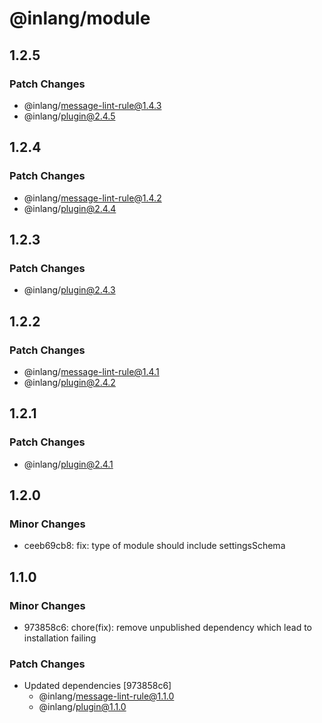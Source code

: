 # @inlang/module

## 1.2.5

### Patch Changes

- @inlang/message-lint-rule@1.4.3
- @inlang/plugin@2.4.5

## 1.2.4

### Patch Changes

- @inlang/message-lint-rule@1.4.2
- @inlang/plugin@2.4.4

## 1.2.3

### Patch Changes

- @inlang/plugin@2.4.3

## 1.2.2

### Patch Changes

- @inlang/message-lint-rule@1.4.1
- @inlang/plugin@2.4.2

## 1.2.1

### Patch Changes

- @inlang/plugin@2.4.1

## 1.2.0

### Minor Changes

- ceeb69cb8: fix: type of module should include settingsSchema

## 1.1.0

### Minor Changes

- 973858c6: chore(fix): remove unpublished dependency which lead to installation failing

### Patch Changes

- Updated dependencies [973858c6]
  - @inlang/message-lint-rule@1.1.0
  - @inlang/plugin@1.1.0
